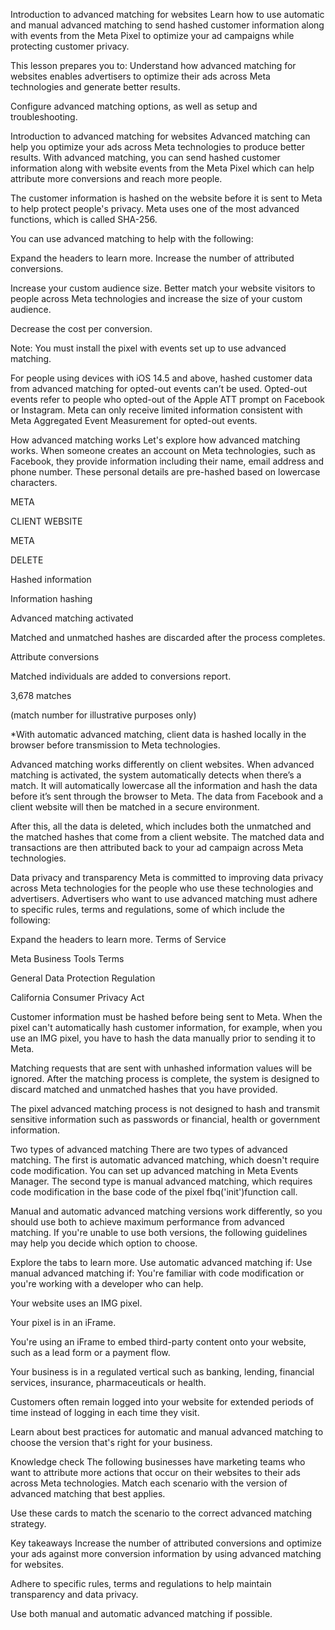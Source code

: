 Introduction to advanced matching for websites
Learn how to use automatic and manual advanced matching to send hashed customer information along with events from the Meta Pixel to optimize your ad campaigns while protecting customer privacy.


This lesson prepares you to:
Understand how advanced matching for websites enables advertisers to optimize their ads across Meta technologies and generate better results. 

Configure advanced matching options, as well as setup and troubleshooting.

Introduction to advanced matching for websites 
Advanced matching can help you optimize your ads across Meta technologies to produce better results. With advanced matching, you can send hashed customer information along with website events from the Meta Pixel which can help attribute more conversions and reach more people. 



The customer information is hashed on the website before it is sent to Meta to help protect people's privacy. Meta uses one of the most advanced functions, which is called SHA-256.



You can use advanced matching to help with the following:

Expand the headers to learn more.
Increase the number of attributed conversions.

Increase your custom audience size.
Better match your website visitors to people across Meta technologies and increase the size of your custom audience.

Decrease the cost per conversion.

Note: You must install the pixel with events set up to use advanced matching.



For people using devices with iOS 14.5 and above, hashed customer data from advanced matching for opted-out events can’t be used. Opted-out events refer to people who opted-out of the Apple ATT prompt on Facebook or Instagram. Meta can only receive limited information consistent with Meta Aggregated Event Measurement for opted-out events.

How advanced matching works
Let's explore how advanced matching works. When someone creates an account on Meta technologies, such as Facebook, they provide information including their name, email address and phone number. These personal details are pre-hashed based on lowercase characters.

 


META

CLIENT WEBSITE

META

DELETE

Hashed information

Information
hashing

Advanced matching activated

Matched and unmatched hashes are discarded after the process completes.

Attribute conversions

Matched individuals are added to conversions report.

3,678 matches

(match number for illustrative purposes only)

*With automatic advanced matching, client data is hashed locally in the browser before transmission to Meta technologies.




Advanced matching works differently on client websites. When advanced matching is activated, the system automatically detects when there’s a match. It will automatically lowercase all the information and hash the data before it’s sent through the browser to Meta. The data from Facebook and a client website will then be matched in a secure environment. 



After this, all the data is deleted, which includes both the unmatched and the matched hashes that come from a client website. The matched data and transactions are then attributed back to your ad campaign across Meta technologies. 

Data privacy and transparency
Meta is committed to improving data privacy across Meta technologies for the people who use these technologies and advertisers. Advertisers who want to use advanced matching must adhere to specific rules, terms and regulations, some of which include the following:

Expand the headers to learn more.
Terms of Service

Meta Business Tools Terms

General Data Protection Regulation

California Consumer Privacy Act

Customer information must be hashed before being sent to Meta. When the pixel can't automatically hash customer information, for example, when you use an IMG pixel, you have to hash the data manually prior to sending it to Meta. 



Matching requests that are sent with unhashed information values will be ignored. After the matching process is complete, the system is designed to discard matched and unmatched hashes that you have provided.



The pixel advanced matching process is not designed to hash and transmit sensitive information such as passwords or financial, health or government information.


Two types of advanced matching
There are two types of advanced matching. The first is automatic advanced matching, which doesn't require code modification. You can set up advanced matching in Meta Events Manager. The second type is manual advanced matching, which requires code modification in the base code of the pixel fbq('init')function call.



Manual and automatic advanced matching versions work differently, so you should use both to achieve maximum performance from advanced matching. If you're unable to use both versions, the following guidelines may help you decide which option to choose.

Explore the tabs to learn more.
Use automatic advanced matching if:
Use manual advanced matching if:
You're familiar with code modification or you're working with a developer who can help.

Your website uses an IMG pixel. 

Your pixel is in an iFrame. 

You're using an iFrame to embed third-party content onto your website, such as a lead form or a payment flow.

Your business is in a regulated vertical such as banking, lending, financial services, insurance, pharmaceuticals or health.

Customers often remain logged into your website for extended periods of time instead of logging in each time they visit.

Learn about best practices for automatic and manual advanced matching to choose the version that's right for your business.

Knowledge check
The following businesses have marketing teams who want to attribute more actions that occur on their websites to their ads across Meta technologies. Match each scenario with the version of advanced matching that best applies.

Use these cards to match the scenario to the correct advanced matching strategy.



Key takeaways
Increase the number of attributed conversions and optimize your ads against more conversion information by using advanced matching for websites.





Adhere to specific rules, terms and regulations to help maintain transparency and data privacy.




Use both manual and automatic advanced matching if possible.